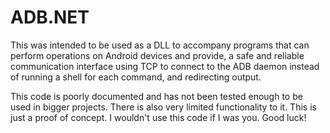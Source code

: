 # ADB.NET
This was intended to be used as a DLL to accompany programs that can perform operations on Android devices and provide, a safe and reliable communication interface using TCP to connect to the ADB daemon instead of running a shell for each command, and redirecting output.

This code is poorly documented and has not been tested enough to be used in bigger projects. There is also very limited functionality to it. This is just a proof of concept. I wouldn't use this code if I was you. Good luck!
